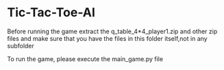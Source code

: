 # Tic-Tac-Toe-AI
Before running the game extract the q_table_4\*4_player1.zip and other zip files and make sure that you have the files in this folder itself,not in any subfolder

To run the game, please execute the main_game.py file
